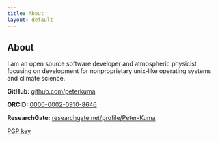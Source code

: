 ```yaml
---
title: About
layout: default
---
```


## About

I am an open source software developer and atmospheric physicist focusing on
development for nonproprietary unix-like operating systems and climate science.

**GitHub:** [github.com/peterkuma](https://github.com/peterkuma)

**ORCID:** [0000-0002-0910-8646](https://orcid.org/0000-0002-0910-8646)

**ResearchGate:** [researchgate.net/profile/Peter-Kuma](https://www.researchgate.net/profile/Peter-Kuma)

[PGP key](/pgp/peterkuma.asc)
